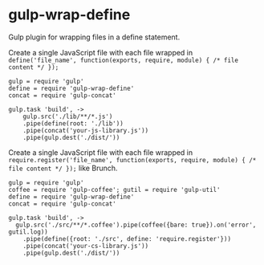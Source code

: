 gulp-wrap-define
================

Gulp plugin for wrapping files in a define statement.

Create a single JavaScript file with each file wrapped in `define('file_name', function(exports, require, module) { /* file content */ });`
```
gulp = require 'gulp'
define = require 'gulp-wrap-define'
concat = require 'gulp-concat'

gulp.task 'build', ->
    gulp.src('./lib/**/*.js')
    .pipe(define(root: './lib'))
    .pipe(concat('your-js-library.js'))
    .pipe(gulp.dest('./dist/'))
```


Create a single JavaScript file with each file wrapped in `require.register('file_name', function(exports, require, module) { /* file content */ });` like Brunch.
```
gulp = require 'gulp'
coffee = require 'gulp-coffee'; gutil = require 'gulp-util'
define = require 'gulp-wrap-define'
concat = require 'gulp-concat'

gulp.task 'build', ->
  gulp.src('./src/**/*.coffee').pipe(coffee({bare: true}).on('error', gutil.log))
    .pipe(define({root: './src', define: 'require.register'}))
    .pipe(concat('your-cs-library.js'))
    .pipe(gulp.dest('./dist/'))
```

